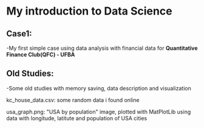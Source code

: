 # **My introduction to Data Science**
## Case1:

   -My first simple case using data analysis with financial data for **Quantitative Finance Club(QFC) - UFBA**
## Old Studies: 
   
   -Some old studies with memory saving, data description and visualization
   
   kc_house_data.csv: some random data i found online
  
   usa_graph.png: "USA by population" image, plotted with MatPlotLib using data with longitude, latitute and population of USA cities
